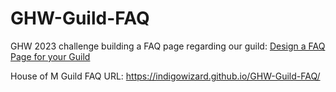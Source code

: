 # GHW-Guild-FAQ
GHW 2023 challenge building a FAQ page regarding our guild: [Design a FAQ Page for your Guild](https://ghw.mlh.io/daily-challenges/design-a-faq-page-for-your-guild)

House of M Guild FAQ URL: https://indigowizard.github.io/GHW-Guild-FAQ/